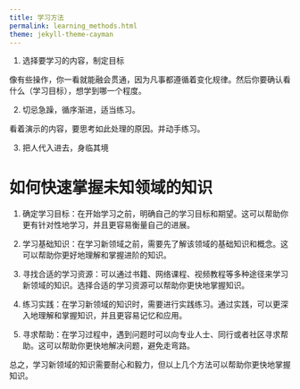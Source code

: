 ```yaml
---
title: 学习方法
permalink: learning_methods.html
theme: jekyll-theme-cayman
---
```


1. 选择要学习的内容，制定目标

像有些操作，你一看就能融会贯通，因为凡事都遵循着变化规律。然后你要确认看什么（学习目标），想学到哪一个程度。

2. 切忌急躁，循序渐进，适当练习。

看着演示的内容，要思考如此处理的原因。并动手练习。

3. 把人代入进去，身临其境

# 如何快速掌握未知领域的知识

1. 确定学习目标：在开始学习之前，明确自己的学习目标和期望。这可以帮助你更有针对性地学习，并且更容易衡量自己的进展。

2. 学习基础知识：在学习新领域之前，需要先了解该领域的基础知识和概念。这可以帮助你更好地理解和掌握进阶的知识。

3. 寻找合适的学习资源：可以通过书籍、网络课程、视频教程等多种途径来学习新领域的知识。选择合适的学习资源可以帮助你更快地掌握知识。

4. 练习实践：在学习新领域的知识时，需要进行实践练习。通过实践，可以更深入地理解和掌握知识，并且更容易记忆和应用。

5. 寻求帮助：在学习过程中，遇到问题时可以向专业人士、同行或者社区寻求帮助。这可以帮助你更快地解决问题，避免走弯路。

总之，学习新领域的知识需要耐心和毅力，但以上几个方法可以帮助你更快地掌握知识。

